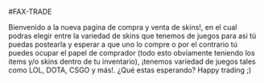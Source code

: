 #FAX-TRADE

Bienvenido a la nueva pagina de compra y venta de skins!, en el cual podras elegir entre la variedad de skins que tenemos de juegos para asi tú puedas postearla y esperar a que uno lo compre o por el contrario tú puedes ocupar el papel de comprador (todo esto obviamente teniendo los items y/o skins dentro de tu inventario), ¡tenemos variedad de juegos tales como LOL, DOTA, CSGO y más!.
¿Qué estas esperando? Happy trading ;)